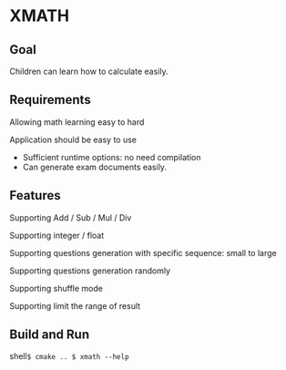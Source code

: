 XMATH
===========
## Goal
Children can learn how to calculate easily.
## Requirements
Allowing math learning easy to hard

Application should be easy to use 
* Sufficient runtime options: no need compilation
* Can generate exam documents easily.
## Features
Supporting Add / Sub / Mul / Div

Supporting integer / float

Supporting questions generation with specific sequence: small to large

Supporting questions generation randomly

Supporting shuffle mode

Supporting limit the range of result
## Build and Run
shell`
$ cmake ..
$ xmath --help
`